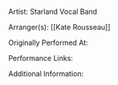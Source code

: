 Artist: Starland Vocal Band

  

Arranger(s): [[Kate Rousseau]]

  

Originally Performed At:

  

Performance Links:

  

Additional Information: